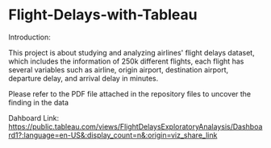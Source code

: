 # Flight-Delays-with-Tableau
Introduction:

This project is about studying and analyzing airlines' flight delays dataset, which includes the
information of 250k different flights, each flight has several variables such as airline, origin
airport, destination airport, departure delay, and arrival delay in minutes.

Please refer to the PDF file attached in the repository files to uncover the finding in the data

Dahboard Link: 
https://public.tableau.com/views/FlightDelaysExploratoryAnalaysis/Dashboard1?:language=en-US&:display_count=n&:origin=viz_share_link
